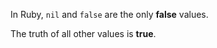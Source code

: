 In Ruby, ```nil``` and ```false``` are the only **false** values.

The truth of all other values is **true**.
